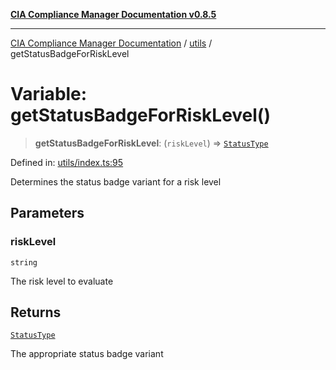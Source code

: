 [**CIA Compliance Manager Documentation v0.8.5**](../../README.md)

***

[CIA Compliance Manager Documentation](../../modules.md) / [utils](../README.md) / getStatusBadgeForRiskLevel

# Variable: getStatusBadgeForRiskLevel()

> **getStatusBadgeForRiskLevel**: (`riskLevel`) => [`StatusType`](../../typedoc-entry/type-aliases/StatusType.md)

Defined in: [utils/index.ts:95](https://github.com/Hack23/cia-compliance-manager/blob/4f2006283e1cd56feb8daea1f810b2bc8c1b1d1b/src/utils/index.ts#L95)

Determines the status badge variant for a risk level

## Parameters

### riskLevel

`string`

The risk level to evaluate

## Returns

[`StatusType`](../../typedoc-entry/type-aliases/StatusType.md)

The appropriate status badge variant
